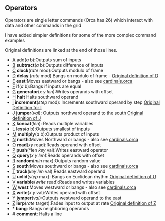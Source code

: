 ## Operators

Operators are single letter commands (Orca has 26) which interact with data and other commands in the grid

I have added simpler definitions for some of the more complex command examples

Original definitions are linked at the end of those lines.

* [A](https://git.sr.ht/~rabbits/orca-examples/tree/master/basics/a.orca) add(*a* b):Outputs sum of inputs
* [B](https://git.sr.ht/~rabbits/orca-examples/tree/master/basics/b.orca) **subtract**(*a* b):Outputs difference of inputs
* [C](https://git.sr.ht/~rabbits/orca-examples/tree/master/basics/c.orca) **clock**(*rate* mod):Outputs modulo of frame
* [D](https://docs.google.com/spreadsheets/d/1uTc0G1ZM6YOZMSro9523Htooc0q2ke16_3YjUeXDtRk#gid=1544391754) **delay** (*rate* mod) Bangs on modulo of frame -  [Original definition of D](https://git.sr.ht/~rabbits/orca-examples/tree/master/basics/d.orca)
* [E](https://docs.google.com/spreadsheets/d/1uTc0G1ZM6YOZMSro9523Htooc0q2ke16_3YjUeXDtRk#gid=1022297745) **east**:Moves eastward or bangs - also see [cardinals.orca](https://git.sr.ht/~rabbits/orca-examples/tree/master/benchmarks/cardinals.orca)
* [F](https://git.sr.ht/~rabbits/orca-examples/tree/master/basics/f.orca) **if**(*a* b):Bangs if inputs are equal
* [G](https://git.sr.ht/~rabbits/orca-examples/tree/master/basics/g.orca) **generator**(*x* *y* *len*):Writes operands with offset
* [H](https://git.sr.ht/~rabbits/orca-examples/tree/master/basics/h.orca) **halt** Halts southward operand
* [I](https://docs.google.com/spreadsheets/d/1uTc0G1ZM6YOZMSro9523Htooc0q2ke16_3YjUeXDtRk#gid=376926259) **increment**(*step* mod): Increments southward operand by step [Original Definition for I](https://git.sr.ht/~rabbits/orca-examples/tree/master/basics/i.orca)
* [J](https://docs.google.com/spreadsheets/d/1uTc0G1ZM6YOZMSro9523Htooc0q2ke16_3YjUeXDtRk#gid=848624817) **jumper**(*val*): Outputs northward operand to the south  [Original definition of J](https://git.sr.ht/~rabbits/orca-examples/tree/master/basics/j.orca)
* [K](https://git.sr.ht/~rabbits/orca-examples/tree/master/basics/k.orca) **koncat**(*len*): Reads multiple variables
* [L](https://git.sr.ht/~rabbits/orca-examples/tree/master/basics/l.orca) **less**(*a* b):Outputs smallest of inputs
* [M](https://docs.google.com/spreadsheets/d/1uTc0G1ZM6YOZMSro9523Htooc0q2ke16_3YjUeXDtRk#gid=792065870) **multiply**(*a* b):Outputs product of inputs
* [N](https://docs.google.com/spreadsheets/d/1uTc0G1ZM6YOZMSro9523Htooc0q2ke16_3YjUeXDtRk#gid=782076382) **north**:Moves Northward or bangs -  also see [cardinals.orca](https://git.sr.ht/~rabbits/orca-examples/tree/master/benchmarks/cardinals.orca)
* [O](https://docs.google.com/spreadsheets/d/1uTc0G1ZM6YOZMSro9523Htooc0q2ke16_3YjUeXDtRk#gid=516599666) **read**(*xy* read):Reads operand with offset
* [P](https://docs.google.com/spreadsheets/d/1uTc0G1ZM6YOZMSro9523Htooc0q2ke16_3YjUeXDtRk#gid=861724472) **push**(*len *key* val):Writes eastward operator
* [Q](https://docs.google.com/spreadsheets/d/1uTc0G1ZM6YOZMSro9523Htooc0q2ke16_3YjUeXDtRk#gid=1080828800) **query**(*x* *y* *len*):Reads operands with offset
* [R](https://docs.google.com/spreadsheets/d/1uTc0G1ZM6YOZMSro9523Htooc0q2ke16_3YjUeXDtRk#gid=366918395) **random**(*min* max):Outputs random value
* [S](https://docs.google.com/spreadsheets/d/1uTc0G1ZM6YOZMSro9523Htooc0q2ke16_3YjUeXDtRk#gid=1145454981) **south**:Moves southward or bangs - also see [cardinals.orca](https://git.sr.ht/~rabbits/orca-examples/tree/master/benchmarks/cardinals.orca)
* [T](https://docs.google.com/spreadsheets/d/1uTc0G1ZM6YOZMSro9523Htooc0q2ke16_3YjUeXDtRk#gid=2047801949) **track**(*key* *len* val):Reads eastward operand
* [U](https://docs.google.com/spreadsheets/d/1uTc0G1ZM6YOZMSro9523Htooc0q2ke16_3YjUeXDtRk#gid=1215575674) **uclid**(*step* max): Bangs on Euclidean rhythm [Original definition of U](https://git.sr.ht/~rabbits/orca-examples/tree/master/basics/u.orca)
* [V](https://git.sr.ht/~rabbits/orca-examples/tree/master/basics/v.orca) **variable**(*write* read):Reads and writes variables
* [W](https://docs.google.com/spreadsheets/d/1uTc0G1ZM6YOZMSro9523Htooc0q2ke16_3YjUeXDtRk#gid=1121314402) **west**:Moves westward or bangs - also see [cardinals.orca](https://git.sr.ht/~rabbits/orca-examples/tree/master/benchmarks/cardinals.orca)
* [X](https://docs.google.com/spreadsheets/d/1uTc0G1ZM6YOZMSro9523Htooc0q2ke16_3YjUeXDtRk#gid=1931801148) **write**(*x* *y* val):Writes operand with offset
* [Y](https://docs.google.com/spreadsheets/d/1uTc0G1ZM6YOZMSro9523Htooc0q2ke16_3YjUeXDtRk#gid=950288332) **jymper**(*val*):Outputs westward operand to the east
* [Z](https://docs.google.com/spreadsheets/d/1uTc0G1ZM6YOZMSro9523Htooc0q2ke16_3YjUeXDtRk#gid=933294220) **lerp**(*rate* target):Fades input to output at rate [Original definition of Z](https://git.sr.ht/~rabbits/orca-examples/tree/master/basics/z.orca)
* \* **bang**: Bangs neighboring operands
* \# **comment**: Halts a line
